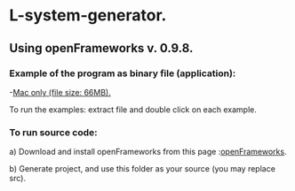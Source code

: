 # L-system-generator.

## Using openFrameworks v. 0.9.8. 

### Example of the program as binary file (application):

  -[Mac only (file size: 66MB).](http://irvingangulo.com/assets/particles-3d-bin-f/particles-3d-bin-f/particles-3D-031119.zip)

To run the examples: extract file and double click on each example.


### To run source code: 

a) Download and install openFrameworks from this page :[openFrameworks](http://openframeworks.cc/download/).

b) Generate project, and use this folder as your source (you may replace src).
